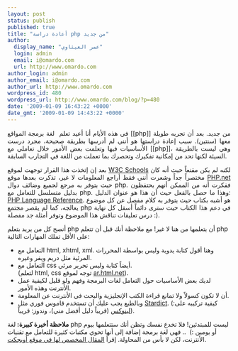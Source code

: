 ```yaml
---
layout: post
status: publish
published: true
title: "أعادة دراسة php من جديد"
author:
  display_name: "عمر العيثاوي"
  login: admin
  email: i@omardo.com
  url: http://www.omardo.com
author_login: admin
author_email: i@omardo.com
author_url: http://www.omardo.com
wordpress_id: 480
wordpress_url: http://www.omardo.com/blog/?p=480
date: '2009-01-09 16:43:22 +0000'
date_gmt: '2009-01-09 14:43:22 +0000'
---
```

<p style="text-align: justify;">في هذه الأيام أنا أعيد تعلم  لغة برمجة المواقع [[php]] من جديد. بعد أن تجربه طويلة معها (سنتين). سبب إعادة دراستها هو أنني لم أدرسها بطريقة صحيحة، مجرد درست الأساسيات فيها وتعلمت بعض الأمور خلال تعاملي مع [[php]]، وهي ليست بالطريقة السيئة لكنها تحد من إمكانية تفكيرك وتحصرك بما تعملت من اللغة في التجارب السابقة.</p>
<p style="text-align: justify;">بعد إن إتخذت هذا القرار توجهت لموقع <a href="http://w3schools.com/php/">W3C Schools</a> لكنه لم يكن مقنعاً حيث أنه كان مختصراً جداً وشعرت أنني فقط أراجع المعلومات لا غير، تذكرت بعدها موقع <a href="http://www.php.net/">PHP.net</a> حيث يتوفر به مرجع لجميع وضائف دوال php. ففكرت أنه من الممكن أنهم يحتفظون بدليل متسلسل للتعامل مع php. وهذا ما حصل بالفعل حيث أن هذا هو عنوان الدليل: <a href="http://www.php.net/manual/en/langref.php">PHP Language Reference</a>. هو أشبه بكتاب حيث يتوفر به كلام مفصل عن كل موضوع يعالجه، كما لم يقصر مجتمع php في دعم هذا الكتاب حيث سترى دائماً أسفل كل نهاية درس تعليقات تناقش هذا الموضوع وتوفر أمثلة جد مفصلة :).</p>
<p>أنصح كل من يريد بتعلم php أن يتعلمها من هنا لا غير! مع ملاحظة أنك قبل أن تتعلم php على الأقل تملك المهارات التالية:<!--more--></p>
<ul>
<li>التعامل مع html, xhtml, xml. وهنا أقول كتابة يدوية وليس بواسطة المحررات المرئية مثل دريم ويفر وغيره.</li>
<li>التعامل مع css أيضاً كتابة وليس تحرير مرئي.<br />
(لتعلم html, css توجه لموقع <a href="http://ar.html.net">ar.html.net</a>).</li>
<li>لديك بعض الأساسيات حول التعامل لغات البرمجة وفهم ولو قليل لكيفية عمل الأنترنت وهذه الأمور.</li>
<li>أن لا تكون كسولاً ولا تمانع قراءة الكتب الإنجليزية والبحث في الأنترنت عن المعلومة.</li>
<li>وبالطبع يجب عليك أن تستخدم قاموس فوري مثل <a href="http://stardict.sourceforge.net/">Stardict</a>. (كيفية تركيبه على: <a href="http://linuxac.org/forum/showthread.php?t=17136">لينوكس</a> (قريباً دليل أفضل مني)، وندوز: قريباً).</li>
</ul>
<p><strong>ملاحظة أخيرة كبيرة: </strong>لغة php ليست للمبتدئين! فلا تخدع نفسك وتظن أنك ستتعلمها بيوم أو يومين :)  .. فهي لغة برمجة إضافة إلى أنها تحوي مكتبات كثيرة للتعامل مع تقنيات الأنترنت، لكن لا بأس من المحاولة. إقرأ <a href="http://oophp.info/?page_id=140">المقال المخصص لها في موقع أوبجكت</a>.</p>
